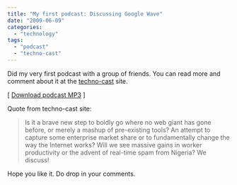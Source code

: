 ```yaml
---
title: "My first podcast: Discussing Google Wave"
date: "2009-06-09"
categories: 
  - "technology"
tags: 
  - "podcast"
  - "techno-cast"
---
```


Did my very first podcast with a group of friends. You can read more and comment about it at the [techno-cast](http://techno-cast.blogspot.com/2009/05/podcast-0-aka-hello-world-google-wave.html) site.

\[ [Download podcast MP3](http://dl.getdropbox.com/u/1240675/TechnoBabble%20Podcast%200%20-%20Hello%20%28Google%29%20Wave.mp3) \]

Quote from techno-cast site:

> Is it a brave new step to boldly go where no web giant has gone before, or merely a mashup of pre-existing tools? An attempt to capture some enterprise market share or to fundamentally change the way the Internet works? Will we see massive gains in worker productivity or the advent of real-time spam from Nigeria? We discuss!

Hope you like it. Do drop in your comments.
